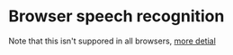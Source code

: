# Browser speech recognition

Note that this isn't suppored in all browsers, [more detial](https://developer.mozilla.org/en-US/docs/Web/API/Web_Speech_API)
